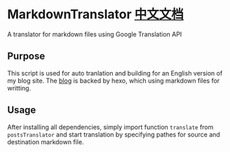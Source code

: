 # MarkdownTranslator [中文文档](README-zh-CN.md)
A translator for markdown files using Google Translation API
## Purpose 
This script is used for auto tranlation and building for an English version of my blog site. The [blog](https://randomnamer.github.io/StaticBlog) is backed by hexo, which using markdown files for writting. 
## Usage
After installing all dependencies, simply import function `translate` from `postsTranslator` and start translation by specifying pathes for source and destination markdown file.
